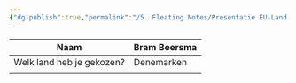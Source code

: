 ```yaml
---
{"dg-publish":true,"permalink":"/5. Fleating Notes/Presentatie EU-Land Stap voor Stap BK2B/"}
---
```



| Naam                      | Bram Beersma |
| ------------------------- | ------------ |
| Welk land heb je gekozen? | Denemarken   |
|                           |              |

